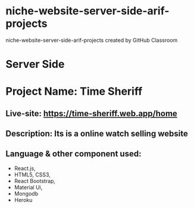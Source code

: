 # niche-website-server-side-arif-projects
niche-website-server-side-arif-projects created by GitHub Classroom


# Server Side
# Project Name: Time Sheriff

## Live-site: https://time-sheriff.web.app/home

## Description: Its is a online watch selling website

## Language & other component used: 
  *  React.js,
  *  HTML5, CSS3,
  *  React Bootstrap,
  *  Material Ui,
  *  Mongodb 
  *  Heroku

